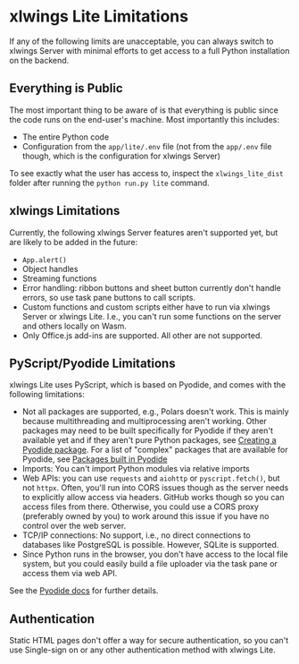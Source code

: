 # xlwings Lite Limitations

If any of the following limits are unacceptable, you can always switch to xlwings Server with minimal efforts to get access to a full Python installation on the backend.

## Everything is Public

The most important thing to be aware of is that everything is public since the code runs on the end-user's machine. Most importantly this includes:

- The entire Python code
- Configuration from the `app/lite/.env` file (not from the `app/.env` file though, which is the configuration for xlwings Server)

To see exactly what the user has access to, inspect the `xlwings_lite_dist` folder after running the `python run.py lite` command.

## xlwings Limitations

Currently, the following xlwings Server features aren't supported yet, but are likely to be added in the future:

- `App.alert()`
- Object handles
- Streaming functions
- Error handling: ribbon buttons and sheet button currently don't handle errors, so use task pane buttons to call scripts.
- Custom functions and custom scripts either have to run via xlwings Server or xlwings Lite. I.e., you can't run some functions on the server and others locally on Wasm.
- Only Office.js add-ins are supported. All other [](integrations.md) are not supported.

## PyScript/Pyodide Limitations

xlwings Lite uses PyScript, which is based on Pyodide, and comes with the following limitations:

- Not all packages are supported, e.g., Polars doesn't work. This is mainly because multithreading and multiprocessing aren't working. Other packages may need to be built specifically for Pyodide if they aren't available yet and if they aren't pure Python packages, see [Creating a Pyodide package](https://pyodide.org/en/stable/development/new-packages.html). For a list of "complex" packages that are available for Pyodide, see [Packages built in Pyodide](https://pyodide.org/en/stable/usage/packages-in-pyodide.html)
- Imports: You can't import Python modules via relative imports
- Web APIs: you can use `requests` and `aiohttp` or `pyscript.fetch()`, but not `httpx`. Often, you'll run into CORS issues though as the server needs to explicitly allow access via headers. GitHub works though so you can access files from there. Otherwise, you could use a CORS proxy (preferably owned by you) to work around this issue if you have no control over the web server.
- TCP/IP connections: No support, i.e., no direct connections to databases like PostgreSQL is possible. However, SQLite is supported.
- Since Python runs in the browser, you don't have access to the local file system, but you could easily build a file uploader via the task pane or access them via web API.

See the [Pyodide docs](https://pyodide.org/en/stable/usage/wasm-constraints.html) for further details.

## Authentication

Static HTML pages don't offer a way for secure authentication, so you can't use Single-sign on or any other authentication method with xlwings Lite.
